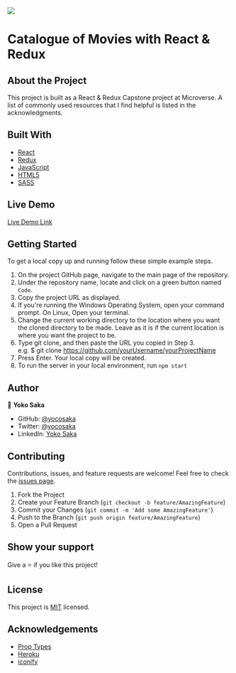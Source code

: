![](https://img.shields.io/badge/Microverse-blueviolet)
# Catalogue of Movies with React & Redux
<!-- ![Top Page Screenshot](./screenshot.png) -->


## About the Project

This project is built as a React & Redux Capstone project at Microverse.
A list of commonly used resources that I find helpful is listed in the acknowledgments.


## Built With

* [React](https://reactjs.org/)
* [Redux](https://redux.js.org/)
* [JavaScript](https://en.wikipedia.org/wiki/JavaScript)
* [HTML5](https://en.wikipedia.org/wiki/HTML5)
* [SASS](https://sass-lang.com/)


## Live Demo

[Live Demo Link](#)


## Getting Started

To get a local copy up and running follow these simple example steps.

1. On the project GitHub page, navigate to the main page of the repository.
2. Under the repository name, locate and click on a green button named `Code`. 
3. Copy the project URL as displayed.
4. If you're running the Windows Operating System, open your command prompt. On Linux, Open your terminal. 
5. Change the current working directory to the location where you want the cloned directory to be made. Leave as it is if the current location is where you want the project to be. 
6. Type git clone, and then paste the URL you copied in Step 3. <br>
e.g. $ git clone https://github.com/yourUsername/yourProjectName 
7. Press Enter. Your local copy will be created. 
8. To run the server in your local environment, run `npm start`

## Author

👤 **Yoko Saka**

- GitHub: [@yocosaka](https://github.com/yocosaka)
- Twitter: [@yocosaka](https://twitter.com/yocosaka)
- LinkedIn: [Yoko Saka](https://www.linkedin.com/in/yokosaka)


## Contributing

Contributions, issues, and feature requests are welcome!
Feel free to check the [issues page](../../issues).

1. Fork the Project
2. Create your Feature Branch (`git checkout -b feature/AmazingFeature`)
3. Commit your Changes (`git commit -m 'Add some AmazingFeature'`)
4. Push to the Branch (`git push origin feature/AmazingFeature`)
5. Open a Pull Request


## Show your support

Give a ⭐️ if you like this project!


## License

This project is [MIT](./LICENSE) licensed.


## Acknowledgements
* [Prop Types](https://www.npmjs.com/package/prop-types)
* [Heroku](https://dashboard.heroku.com/)
* [iconify](https://iconify.design/icon-sets/)
